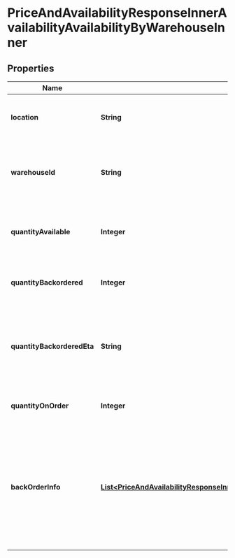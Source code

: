 

# PriceAndAvailabilityResponseInnerAvailabilityAvailabilityByWarehouseInner


## Properties

| Name | Type | Description | Notes |
|------------ | ------------- | ------------- | -------------|
|**location** | **String** | Indicates where (location) the product is available. |  [optional] |
|**warehouseId** | **String** | Indicates where (Ingram Warehouse Id) the product is available. |  [optional] |
|**quantityAvailable** | **Integer** | The quantity of the product available in a given warehouse. |  [optional] |
|**quantityBackordered** | **Integer** | The quantity of a product backordered in a given warehouse. |  [optional] |
|**quantityBackorderedEta** | **String** | The estimated time of arrival of a product that has been backordered in a given warehouse. |  [optional] |
|**quantityOnOrder** | **Integer** | The quantity of the product on order. |  [optional] |
|**backOrderInfo** | [**List&lt;PriceAndAvailabilityResponseInnerAvailabilityAvailabilityByWarehouseInnerBackOrderInfoInner&gt;**](PriceAndAvailabilityResponseInnerAvailabilityAvailabilityByWarehouseInnerBackOrderInfoInner.md) | *Currently, this feature is not available in these countries (Mexico, Turkey, New Zealand, Colombia, Chile, Brazil, Peru, Western Sahara). |  [optional] |



